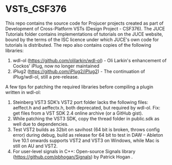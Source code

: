 # VSTs_CSF376
This repo contains the source code for Projucer projects created as part of Development of Cross-Platform VSTs (Design Project - CSF376).
The JUCE Tutorials folder contains implementations of tutorials on the JUCE website, bound by the terms of the ISC licence under which JUCE's own code for tutorials is distributed.
The repo also contains copies of the following libraries:
1. wdl-ol (https://github.com/olilarkin/wdl-ol) - Oli Larkin's enhancement of Cockos' iPlug, now no longer maintained
2. iPlug2 (https://github.com/iPlug2/iPlug2) - The continuation of iPlug/wdl-ol, still a pre-release.

A few tips for patching the required libraries before compiling a plugin written in wdl-ol:
1. Steinberg VST3 SDK’s VST2 port folder lacks the following files: aeffect.h and aeffectx.h, both deprecated, but required by wdl-ol. Fix: get files from a VST SDK 2.4 online archive (or a GitHub gist).
2. While patching the VST3 SDK, copy the thread folder in public.sdk as well due to dependencies.
3. Test VST2 builds as 32bit on savihost (64 bit is broken, throws config error) during debug, build as release for 64 bit to test in DAW – Ableton live 10.1 onwards supports VST2 and VST3 on Windows, while Mac is still on AU and VST2.
4. For user-level signals in C++: Open-source Signals library (https://github.com/pbhogan/Signals) by Patrick Hogan .